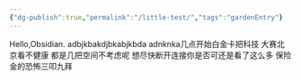 ```yaml
---
{"dg-publish":true,"permalink":"/little-test/","tags":"gardenEntry"}
---
```


Hello,Obsidian.
adbjkbakdjbkabjkbda
adnknka几点开始白金卡把科技
大赛北京看不健康
都是几把空间不考虑呢
想尽快断开连接你是否可还是看了这么多
保险金的恐怖三叩九拜
